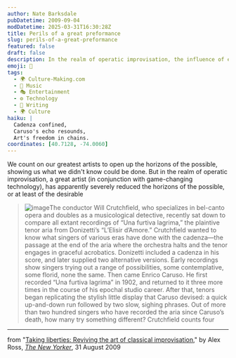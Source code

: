 ```yaml
---
author: Nate Barksdale
pubDatetime: 2009-09-04
modDatetime: 2025-03-31T16:30:28Z
title: Perils of a great preformance
slug: perils-of-a-great-preformance
featured: false
draft: false
description: In the realm of operatic improvisation, the influence of early recording legends like Enrico Caruso has overshadowed the art of individual expression.
emoji: 🎤
tags:
  - 🌍 Culture-Making.com
  - 🎵 Music
  - 🎭 Entertainment
  - ⚙️ Technology
  - 📝 Writing
  - 🌍 Culture
haiku: |
  Cadenza confined,  
  Caruso's echo resounds,  
  Art's freedom in chains.
coordinates: [40.7128, -74.0060]
---
```


We count on our greatest artists to open up the horizons of the possible, showing us what we didn't know could be done. But in the realm of operatic improvisation, a great artist (in conjunction with game-changing technology), has apparently severely reduced the horizons of the possible, or at least of the desirable

> ![image](http://culture-making.com/media/374px-CarusoSmall.jpg)The conductor Will Crutchfield, who specializes in bel-canto opera and doubles as a musicological detective, recently sat down to compare all extant recordings of “Una furtiva lagrima,” the plaintive tenor aria from Donizetti’s “L’Elisir d’Amore.” Crutchfield wanted to know what singers of various eras have done with the cadenza—the passage at the end of the aria where the orchestra halts and the tenor engages in graceful acrobatics. Donizetti included a cadenza in his score, and later supplied two alternative versions. Early recordings show singers trying out a range of possibilities, some contemplative, some florid, none the same. Then came Enrico Caruso. He first recorded “Una furtiva lagrima” in 1902, and returned to it three more times in the course of his epochal studio career. After that, tenors began replicating the stylish little display that Caruso devised: a quick up-and-down run followed by two slow, sighing phrases. Out of more than two hundred singers who have recorded the aria since Caruso’s death, how many try something different? Crutchfield counts four

---

from "[Taking liberties: Reviving the art of classical improvisation](https://www.google.com/search?q=%22Taking%20liberties%3A%20Reviving%20the%20art%20of%20classical%20improvisation%22%20newyorker.com)," by Alex Ross, [_The New Yorker_](http://web.archive.org/web/20130417024909/http://www.newyorker.com/arts/critics/musical/2009/08/31/090831crmu_music_ross), 31 August 2009
